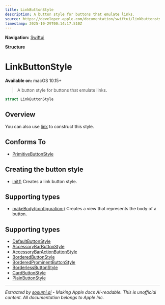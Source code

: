```yaml
---
title: LinkButtonStyle
description: A button style for buttons that emulate links.
source: https://developer.apple.com/documentation/swiftui/linkbuttonstyle
timestamp: 2025-10-29T00:14:17.510Z
---
```


**Navigation:** [Swiftui](/documentation/swiftui)

**Structure**

# LinkButtonStyle

**Available on:** macOS 10.15+

> A button style for buttons that emulate links.

```swift
struct LinkButtonStyle
```

## Overview

You can also use [link](/documentation/swiftui/primitivebuttonstyle/link) to construct this style.

## Conforms To

- [PrimitiveButtonStyle](/documentation/swiftui/primitivebuttonstyle)

## Creating the button style

- [init()](/documentation/swiftui/linkbuttonstyle/init()) Creates a link button style.

## Supporting types

- [makeBody(configuration:)](/documentation/swiftui/linkbuttonstyle/makebody(configuration:)) Creates a view that represents the body of a button.

## Supporting types

- [DefaultButtonStyle](/documentation/swiftui/defaultbuttonstyle)
- [AccessoryBarButtonStyle](/documentation/swiftui/accessorybarbuttonstyle)
- [AccessoryBarActionButtonStyle](/documentation/swiftui/accessorybaractionbuttonstyle)
- [BorderedButtonStyle](/documentation/swiftui/borderedbuttonstyle)
- [BorderedProminentButtonStyle](/documentation/swiftui/borderedprominentbuttonstyle)
- [BorderlessButtonStyle](/documentation/swiftui/borderlessbuttonstyle)
- [CardButtonStyle](/documentation/swiftui/cardbuttonstyle)
- [PlainButtonStyle](/documentation/swiftui/plainbuttonstyle)

---

*Extracted by [sosumi.ai](https://sosumi.ai) - Making Apple docs AI-readable.*
*This is unofficial content. All documentation belongs to Apple Inc.*
